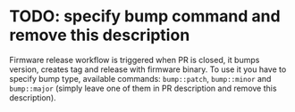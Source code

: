 # TODO: specify bump command and remove this description

Firmware release workflow is triggered when PR is closed, it bumps version, creates tag and release with firmware binary. To use it you have to specify bump type, available commands: `bump::patch`, `bump::minor` and `bump::major` (simply leave one of them in PR description and remove this description).